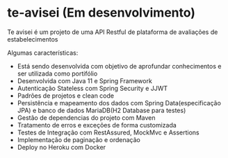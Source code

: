 # te-avisei (Em desenvolvimento)
Te avisei é um projeto de uma API Restful de plataforma de avaliações de estabelecimentos

Algumas características:
- Está sendo desenvolvida com objetivo de aprofundar conhecimentos e ser utilizada como portifólio
- Desenvolvida com Java 11 e Spring Framework
- Autenticação Stateless com Spring Security e JJWT
- Padrões de projetos e clean code
- Persistência e mapeamento dos dados com Spring Data(especificação JPA) e banco de dados MariaDB(H2 Database para testes)
- Gestão de dependencias do projeto com Maven
- Tratamento de erros e exceções de forma customizada
- Testes de Integração com RestAssured, MockMvc e Assertions
- Implementação de paginação e ordenação
- Deploy no Heroku com Docker
